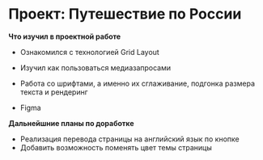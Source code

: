 # Проект: Путешествие по России

**Что изучил в проектной работе**

* Ознакомился с технологией Grid Layout

* Изучил как пользоваться медиазапросами

* Работа со шрифтами, а именно их сглаживание, подгонка размера текста и рендеринг

* Figma

**Дальнейшние планы по доработке**
* Реализация перевода страницы на английский язык по кнопке
* Добавить возможность поменять цвет темы страницы
